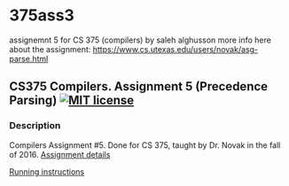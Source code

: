 # 375ass3

assignemnt 5 for CS 375 (compilers)
by saleh alghusson
more info here about the assignment:
https://www.cs.utexas.edu/users/novak/asg-parse.html


## CS375 Compilers. Assignment 5 (Precedence Parsing) [![MIT license](https://img.shields.io/badge/license-MIT-lightgrey.svg)](https://https://raw.githubusercontent.com/qirh/CS375-assignment5/master/LICENSE)

### Description
Compilers Assignment #5. Done for CS 375, taught by Dr. Novak in the fall of 2016. [Assignment details](https://www.cs.utexas.edu/users/novak/opprec.html)


[Running instructions](https://raw.githubusercontent.com/qirh/CS375-assignment5/master/assignment/README.nl?token=ABRSCfQRlc4djBNveUtdK_ZBoGM1G4v9ks5akjerwA%3D%3D)

